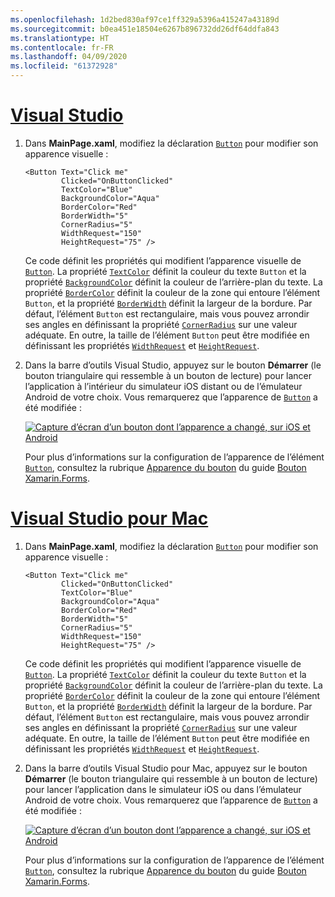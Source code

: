 ```yaml
---
ms.openlocfilehash: 1d2bed830af97ce1ff329a5396a415247a43189d
ms.sourcegitcommit: b0ea451e18504e6267b896732dd26df64ddfa843
ms.translationtype: HT
ms.contentlocale: fr-FR
ms.lasthandoff: 04/09/2020
ms.locfileid: "61372928"
---
```

# <a name="visual-studio"></a>[Visual Studio](#tab/vswin)

1. Dans **MainPage.xaml**, modifiez la déclaration [`Button`](xref:Xamarin.Forms.Button) pour modifier son apparence visuelle :

    ```xaml
    <Button Text="Click me"
            Clicked="OnButtonClicked"
            TextColor="Blue"
            BackgroundColor="Aqua"
            BorderColor="Red"
            BorderWidth="5"
            CornerRadius="5"
            WidthRequest="150"
            HeightRequest="75" />
    ```

    Ce code définit les propriétés qui modifient l’apparence visuelle de [`Button`](xref:Xamarin.Forms.Button). La propriété [`TextColor`](xref:Xamarin.Forms.Button.TextColor) définit la couleur du texte `Button` et la propriété [`BackgroundColor`](xref:Xamarin.Forms.VisualElement.BackgroundColor) définit la couleur de l’arrière-plan du texte. La propriété [`BorderColor`](xref:Xamarin.Forms.Button.BorderColor) définit la couleur de la zone qui entoure l’élément `Button`, et la propriété [`BorderWidth`](xref:Xamarin.Forms.Button.BorderWidth) définit la largeur de la bordure. Par défaut, l’élément `Button` est rectangulaire, mais vous pouvez arrondir ses angles en définissant la propriété [`CornerRadius`](xref:Xamarin.Forms.Button.CornerRadius) sur une valeur adéquate. En outre, la taille de l’élément `Button` peut être modifiée en définissant les propriétés [`WidthRequest`](xref:Xamarin.Forms.VisualElement.WidthRequest) et [`HeightRequest`](xref:Xamarin.Forms.VisualElement.HeightRequest).

1. Dans la barre d’outils Visual Studio, appuyez sur le bouton **Démarrer** (le bouton triangulaire qui ressemble à un bouton de lecture) pour lancer l’application à l’intérieur du simulateur iOS distant ou de l’émulateur Android de votre choix. Vous remarquerez que l’apparence de [`Button`](xref:Xamarin.Forms.Button) a été modifiée :

    [![Capture d’écran d’un bouton dont l’apparence a changé, sur iOS et Android](../images/change-button-appearance.png "Bouton dont l’apparence a changé")](../images/change-button-appearance-large.png#lightbox "Bouton dont l’apparence a changé")

    Pour plus d’informations sur la configuration de l’apparence de l’élément [`Button`](xref:Xamarin.Forms.Button), consultez la rubrique [Apparence du bouton](~/xamarin-forms/user-interface/button.md#button-appearance) du guide [Bouton Xamarin.Forms](~/xamarin-forms/user-interface/button.md).

# <a name="visual-studio-for-mac"></a>[Visual Studio pour Mac](#tab/vsmac)

1. Dans **MainPage.xaml**, modifiez la déclaration [`Button`](xref:Xamarin.Forms.Button) pour modifier son apparence visuelle :

    ```xaml
    <Button Text="Click me"
            Clicked="OnButtonClicked"
            TextColor="Blue"
            BackgroundColor="Aqua"
            BorderColor="Red"
            BorderWidth="5"
            CornerRadius="5"
            WidthRequest="150"
            HeightRequest="75" />
    ```

    Ce code définit les propriétés qui modifient l’apparence visuelle de [`Button`](xref:Xamarin.Forms.Button). La propriété [`TextColor`](xref:Xamarin.Forms.Button.TextColor) définit la couleur du texte `Button` et la propriété [`BackgroundColor`](xref:Xamarin.Forms.VisualElement.BackgroundColor) définit la couleur de l’arrière-plan du texte. La propriété [`BorderColor`](xref:Xamarin.Forms.Button.BorderColor) définit la couleur de la zone qui entoure l’élément `Button`, et la propriété [`BorderWidth`](xref:Xamarin.Forms.Button.BorderWidth) définit la largeur de la bordure. Par défaut, l’élément `Button` est rectangulaire, mais vous pouvez arrondir ses angles en définissant la propriété [`CornerRadius`](xref:Xamarin.Forms.Button.CornerRadius) sur une valeur adéquate. En outre, la taille de l’élément `Button` peut être modifiée en définissant les propriétés [`WidthRequest`](xref:Xamarin.Forms.VisualElement.WidthRequest) et [`HeightRequest`](xref:Xamarin.Forms.VisualElement.HeightRequest).

1. Dans la barre d’outils Visual Studio pour Mac, appuyez sur le bouton **Démarrer** (le bouton triangulaire qui ressemble à un bouton de lecture) pour lancer l’application dans le simulateur iOS ou dans l’émulateur Android de votre choix. Vous remarquerez que l’apparence de [`Button`](xref:Xamarin.Forms.Button) a été modifiée :

    [![Capture d’écran d’un bouton dont l’apparence a changé, sur iOS et Android](../images/change-button-appearance.png "Bouton dont l’apparence a changé")](../images/change-button-appearance-large.png#lightbox "Bouton dont l’apparence a changé")

    Pour plus d’informations sur la configuration de l’apparence de l’élément [`Button`](xref:Xamarin.Forms.Button), consultez la rubrique [Apparence du bouton](~/xamarin-forms/user-interface/button.md#button-appearance) du guide [Bouton Xamarin.Forms](~/xamarin-forms/user-interface/button.md).
